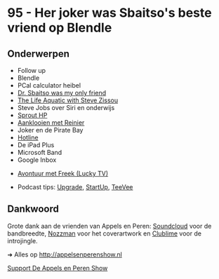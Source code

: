 # 95 - Her joker was Sbaitso's beste vriend op Blendle

<h2>Onderwerpen</h2>

<ul>
<li>Follow up </li>
<li>Blendle</li>
<li>PCal calculator heibel</li>
<li><a href="http://www.x-entertainment.com/articles/0952/" rel="nofollow">Dr. Sbaitso was my only friend</a></li>
<li><a href="http://www.imdb.com/title/tt0362270/" rel="nofollow">The Life Aquatic with Steve Zissou</a></li>
<li>Steve Jobs over Siri en onderwijs</li>
<li><a href="http://sprout.hp.com" rel="nofollow">Sprout HP</a></li>
<li><a href="https://vimeo.com/109780389" rel="nofollow">Aanklooien met Reinier</a></li>
<li>Joker en de Pirate Bay</li>
<li><a href="http://en.wikipedia.org/wiki/Hotline_Communications" rel="nofollow">Hotline</a></li>
<li>De iPad Plus</li>
<li>Microsoft Band</li>
<li>Google Inbox</li>
<li><p><a href="http://www.luckymedia.nl/luckytv/2014/10/avontuur-met-freek/" rel="nofollow">Avontuur met Freek (Lucky TV)</a> </p></li>
<li><p>Podcast tips: <a href="http://relay.fm/upgrade" rel="nofollow">Upgrade</a>, <a href="http://hearstartup.com/" rel="nofollow">StartUp</a>, <a href="http://www.theincomparable.com/teevee/" rel="nofollow">TeeVee</a></p></li>
</ul>

<h2>Dankwoord</h2>

<p>Grote dank aan de vrienden van Appels en Peren: <a href="http://soundcloud.com" rel="nofollow">Soundcloud</a> voor de bandbreedte, <a href="http://www.nozzman.com/" rel="nofollow">Nozzman</a> voor het coverartwork en <a href="http://twitter.com/#!/clublime" rel="nofollow">Clublime</a> voor de introjingle. </p>

<p>➜ Alles op <a href="http://appelsenperenshow.nl" rel="nofollow">http://appelsenperenshow.nl</a></p><p><a href="https://www.patreon.com/appelsenperenshow" rel="payment">Support De Appels en Peren Show</a></p>